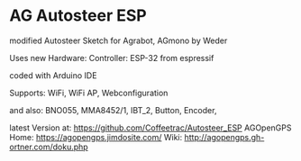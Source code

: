 # AG Autosteer ESP

modified Autosteer Sketch for Agrabot, AGmono
by Weder

Uses new Hardware:
Controller: ESP-32 from espressif

coded with Arduino IDE

Supports: WiFi, WiFi AP, Webconfiguration 

and also: BNO055, MMA8452/1, IBT_2, Button, Encoder, 


latest Version at: https://github.com/Coffeetrac/Autosteer_ESP
AGOpenGPS Home:    https://agopengps.jimdosite.com/
Wiki:              http://agopengps.gh-ortner.com/doku.php
